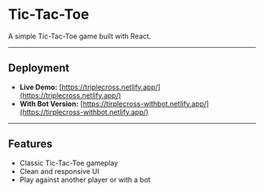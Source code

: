 # Tic-Tac-Toe

A simple Tic-Tac-Toe game built with React.

---

## Deployment

- **Live Demo:** [https://triplecross.netlify.app/](https://triplecross.netlify.app/)
- **With Bot Version:** [https://tirplecross-withbot.netlify.app/](https://tirplecross-withbot.netlify.app/)

---

## Features

- Classic Tic-Tac-Toe gameplay
- Clean and responsive UI
- Play against another player or with a bot
